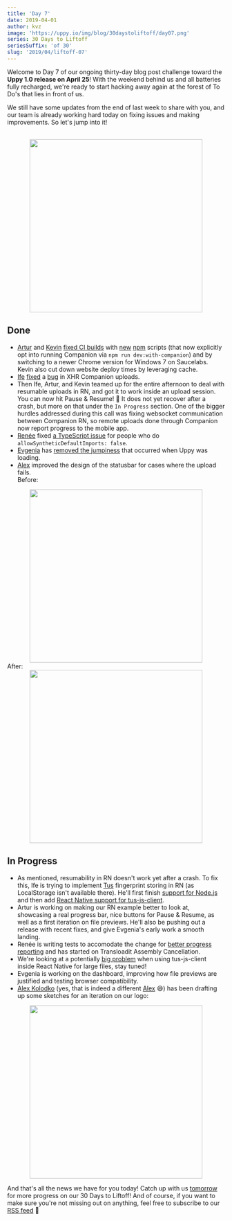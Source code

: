 ```yaml
---
title: 'Day 7'
date: 2019-04-01
author: kvz
image: 'https://uppy.io/img/blog/30daystoliftoff/day07.png'
series: 30 Days to Liftoff
seriesSuffix: 'of 30'
slug: '2019/04/liftoff-07'
---
```


Welcome to Day 7 of our ongoing thirty-day blog post challenge toward the **Uppy
1.0 release on April 25**! With the weekend behind us and all batteries fully
recharged, we're ready to start hacking away again at the forest of To Do's that
lies in front of us.

We still have some updates from the end of last week to share with you, and our
team is already working hard today on fixing issues and making improvements. So
let's jump into it!

<!--truncate-->

<center><br /><img width="400" src="/img/blog/30daystoliftoff/day07.png" /><br /></center>

## Done

- [Artur](https://transloadit.com/about/#artur) and
  [Kevin](https://transloadit.com/about/#kvz)
  [fixed CI builds](https://github.com/transloadit/uppy/commit/130b79076c4cee54f1d6045f7ff359d1f46a9c72)
  with
  [new](https://github.com/transloadit/uppy/commit/5f4f1cf17e23c195d4a3907d7bb94599ec882ae6)
  [npm](https://github.com/transloadit/uppy/commit/f0ca917a1e238e672540fd1a605c2dee8a81b195)
  scripts (that now explicitly opt into running Companion via
  `npm run dev:with-companion`) and by switching to a newer Chrome version for
  Windows 7 on Saucelabs. Kevin also cut down website deploy times by leveraging
  cache.
- [Ife](https://transloadit.com/about/#ife)
  [fixed](https://github.com/transloadit/uppy/commit/c1abfea33d0c3e80809814c1048b156028c8fcf9)
  a [bug](https://github.com/transloadit/uppy/issues/1390) in XHR Companion
  uploads.
- Then Ife, Artur, and Kevin teamed up for the entire afternoon to deal with
  resumable uploads in RN, and got it to work inside an upload session. You can
  now hit Pause & Resume! :tada: It does not yet recover after a crash, but more
  on that under the `In Progress` section. One of the bigger hurdles addressed
  during this call was fixing websocket communication between Companion RN, so
  remote uploads done through Companion now report progress to the mobile app.
- [Renée](https://transloadit.com/about/#renee) fixed
  [a TypeScript issue](https://github.com/transloadit/uppy/pull/1396) for people
  who do `allowSyntheticDefaultImports: false`.
- [Evgenia](https://github.com/lakesare) has
  [removed the jumpiness](https://github.com/transloadit/uppy/pull/1383) that
  occurred when Uppy was loading.
- [Alex](https://transloadit.com/about/#alex) improved the design of the
statusbar for cases where the upload fails. <br /> Before:<br />
<center><img width="400" src="/img/blog/30daystoliftoff/2019-04-liftoff-07a.png" /></center>
After:<br />
<center><img width="400" src="/img/blog/30daystoliftoff/2019-04-liftoff-07b.png" /></center>

## In Progress

- As mentioned, resumability in RN doesn't work yet after a crash. To fix this,
  Ife is trying to implement [Tus](https://tus.io) fingerprint storing in RN (as
  LocalStorage isn't available there). He'll first finish
  [support for Node.js](https://github.com/tus/tus-js-client/pull/73/files) and
  then add
  [React Native support for tus-js-client](https://github.com/tus/tus-js-client#react-native-support).
- Artur is working on making our RN example better to look at, showcasing a real
  progress bar, nice buttons for Pause & Resume, as well as a first iteration on
  file previews. He'll also be pushing out a release with recent fixes, and give
  Evgenia's early work a smooth landing.
- Renée is writing tests to accomodate the change for
  [better progress reporting](https://github.com/transloadit/uppy/pull/1376) and
  has started on Transloadit Assembly Cancellation.
- We're looking at a potentially
  [big problem](https://github.com/tus/tus-js-client/issues/146) when using
  tus-js-client inside React Native for large files, stay tuned!
- Evgenia is working on the dashboard, improving how file previews are justified
  and testing browser compatibility.
- [Alex Kolodko](https://github.com/alexkolodko) (yes, that is indeed a
  different [Alex](https://github.com/nqst) :smile:) has been drafting up some
  sketches for an iteration on our logo:

<center><img width="400" src="/img/blog/30daystoliftoff/2019-04-liftoff-07c.png" /></center>

And that's all the news we have for you today! Catch up with us
[tomorrow](/blog/2019/04/liftoff-08/) for more progress on our 30 Days to
Liftoff! And of course, if you want to make sure you're not missing out on
anything, feel free to subscribe to our [RSS feed](https://uppy.io/atom.xml)
:rocket:
